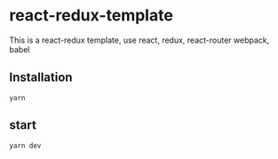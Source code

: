 # react-redux-template

This is a react-redux template, use react, redux, react-router webpack, babel

## Installation

```
yarn
```

## start

```
yarn dev
```
